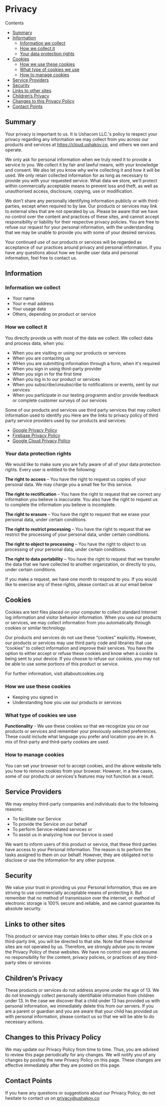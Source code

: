 # Privacy

Contents

- [Summary](#summary)
- [Information](#information)
    - [Information we collect](#information-we-collect)
    - [How we collect it](#how-we-collect-it)
    - [Your data protection rights](#your-data-protection-rights)
- [Cookies](#cookies)
    - [How we use these cookies](#how-we-use-these-cookies)
    - [What type of cookies we use](#what-type-of-cookies-we-use)
    - [How to manage cookies](#how-to-manage-cookies)
- [Service Providers](#service-providers)
- [Security](#security)
- [Links to other sites](#links-to-other-sites)
- [Children’s Privacy](#childrens-privacy)
- [Changes to this Privacy Policy](#changes-to-this-privacy-policy)
- [Contact Points](#contact-points)

## Summary

Your privacy is important to us. It is Ushacom LLC.'s policy to respect your privacy regarding any information we may collect from you across our products and services at https://cloud.ushakov.co, and others we own and operate.

We only ask for personal information when we truly need it to provide a service to you. We collect it by fair and lawful means, with your knowledge and consent. We also let you know why we’re collecting it and how it will be used.
We only retain collected information for as long as necessary to provide you with your requested service. What data we store, we’ll protect within commercially acceptable means to prevent loss and theft, as well as unauthorised access, disclosure, copying, use or modification.

We don’t share any personally identifying information publicly or with third-parties, except when required to by law.
Our products or services may link to external sites that are not operated by us. Please be aware that we have no control over the content and practices of these sites, and cannot accept responsibility or liability for their respective privacy policies.
You are free to refuse our request for your personal information, with the understanding that we may be unable to provide you with some of your desired services.

Your continued use of our products or services will be regarded as acceptance of our practices around privacy and personal information. If you have any questions about how we handle user data and personal information, feel free to contact us.

## Information

### Information we collect

- Your name
- Your e-mail address
- Your usage data
- Others, depending on product or service

### How we collect it

You directly provide us with most of the data we collect. We collect data and process data, when you:

- When you are visiting or using our products or services
- When you are contacting us
- WHen you are submitting information through a form, when it's required
- When you sign in using third-party provider
- When you sign in for the first time
- When you log in to our product or services
- When you subscribe/unsubscribe to notifications or events, sent by our services
- When you participate in our testing programm and/or provide feedback or complete customer surveys of our services

Some of our products and services use third party services that may collect information used to identify you
Here are the links to privacy policy of third party service providers used by our products and services:

- [Google Privacy Policy](https://policies.google.com/privacy)
- [Firebase Privacy Policy](https://firebase.google.com/support/privacy/)
- [Google Cloud Privacy Policy](https://cloud.google.com/security/privacy/)

### Your data protection rights

We would like to make sure you are fully aware of all of your data protection rights. Every user is entitled to the following:

**The right to access** – You have the right to request us copies of your personal data. We may charge you a small fee for this service.

**The right to rectification** – You have the right to request that we correct any information you believe is inaccurate. You also have the right to request us to complete the information you believe is incomplete.

**The right to erasure** – You have the right to request that we erase your personal data, under certain conditions.

**The right to restrict processing** – You have the right to request that we restrict the processing of your personal data, under certain conditions.

**The right to object to processing** – You have the right to object to us processing of your personal data, under certain conditions.

**The right to data portability** – You have the right to request that we transfer the data that we have collected to another organization, or directly to you, under certain conditions.

If you make a request, we have one month to respond to you. If you would like to exercise any of these rights, please contact us at our email below

## Cookies

Cookies are text files placed on your computer to collect standard Internet log information and visitor behavior information. When you use our products or services, we may collect information from you automatically through cookies or similar technology.

Our products and services do not use these “cookies” explicitly. However, our products or services may use third party code and libraries that use “cookies” to collect information and improve their services. You have the option to either accept or refuse these cookies and know when a cookie is being sent to your device. If you choose to refuse our cookies, you may not be able to use some portions of this product or service.

For further information, visit allaboutcookies.org

### How we use these cookies

- Keeping you signed in
- Understanding how you use our products or services

### What type of cookies we use

**Functionality** - We use these cookies so that we recognize you on our products or services and remember your previously selected preferences. These could include what language you prefer and location you are in. A mix of first-party and third-party cookies are used.

### How to manage cookies

You can set your browser not to accept cookies, and the above website tells you how to remove cookies from your browser. However, in a few cases, some of our products or services's features may not function as a result.

## Service Providers

We may employ third-party companies and individuals due to the following reasons:

- To facilitate our Service
- To provide the Service on our behalf
- To perform Service-related services or
- To assist us in analyzing how our Service is used

We want to inform users of this product or service, that these third parties have access to your Personal Information. The reason is to perform the tasks assigned to them on our behalf. However, they are obligated not to disclose or use the information for any other purpose.

## Security

We value your trust in providing us your Personal Information, thus we are striving to use commercially acceptable means of protecting it. But remember that no method of transmission over the internet, or method of electronic storage is 100% secure and reliable, and we cannot guarantee its absolute security.

## Links to other sites

This product or service may contain links to other sites. If you click on a third-party link, you will be directed to that site. Note that these external sites are not operated by us. Therefore, we strongly advise you to review the Privacy Policy of these websites. We have no control over and assume no responsibility for the content, privacy policies, or practices of any third-party sites or services

## Children’s Privacy

These products or services do not address anyone under the age of 13. We do not knowingly collect personally identifiable information from children under 13. In the case we discover that a child under 13 has provided us with personal information, we immediately delete this from our servers. If you are a parent or guardian and you are aware that your child has provided us with personal information, please contact us so that we will be able to do necessary actions.

## Changes to this Privacy Policy

We may update our Privacy Policy from time to time. Thus, you are advised to review this page periodically for any changes. We will notify you of any changes by posting the new Privacy Policy on this page. These changes are effective immediately after they are posted on this page.

## Contact Points

If you have any questions or suggestions about our Privacy Policy, do not hesitate to contact us on privacy@ushakov.co
